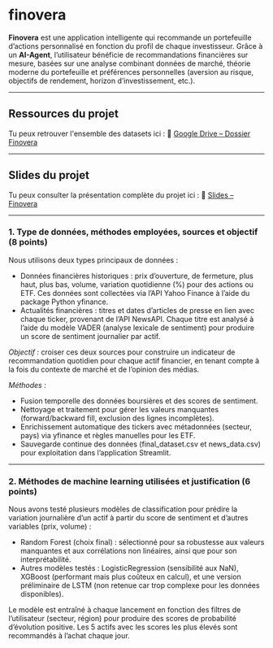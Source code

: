 # finovera

**Finovera** est une application intelligente qui recommande un portefeuille d’actions personnalisé en fonction du profil de chaque investisseur.
Grâce à un **AI-Agent**, l’utilisateur bénéficie de recommandations financières sur mesure, basées sur une analyse combinant données de marché, théorie moderne du portefeuille et préférences personnelles (aversion au risque, objectifs de rendement, horizon d’investissement, etc.).

---

## Ressources du projet

Tu peux retrouver l'ensemble des datasets ici :
📁 [Google Drive – Dossier Finovera](https://drive.google.com/drive/u/0/folders/1PNcL4oUCxw4gNcUsCxsghxd8MGpYGiTq)

---

## Slides du projet

Tu peux consulter la présentation complète du projet ici :
📑 [Slides – Finovera]([https://docs.google.com/presentation/d/1A2B3C4D5E6F7G8H9I0J/edit?usp=sharing](https://www.canva.com/design/DAGm9bup1tc/rjDPjCaAjYsNOY5MUVb70A/view?utm_content=DAGm9bup1tc&utm_campaign=designshare&utm_medium=link2&utm_source=uniquelinks&utlId=hccc8e010cd))

---

### 1. Type de données, méthodes employées, sources et objectif (8 points)

Nous utilisons deux types principaux de données :
- Données financières historiques : prix d’ouverture, de fermeture, plus haut, plus bas, volume, variation quotidienne (%) pour des actions ou ETF. Ces données sont collectées via l’API Yahoo Finance à l’aide du package Python yfinance.
- Actualités financières : titres et dates d’articles de presse en lien avec chaque ticker, provenant de l’API NewsAPI. Chaque titre est analysé à l’aide du modèle VADER (analyse lexicale de sentiment) pour produire un score de sentiment journalier par actif.

*Objectif :* croiser ces deux sources pour construire un indicateur de recommandation quotidien pour chaque actif financier, en tenant compte à la fois du contexte de marché et de l’opinion des médias.

*Méthodes :*
- Fusion temporelle des données boursières et des scores de sentiment.
- Nettoyage et traitement pour gérer les valeurs manquantes (forward/backward fill, exclusion des lignes incomplètes).
- Enrichissement automatique des tickers avec métadonnées (secteur, pays) via yfinance et règles manuelles pour les ETF.
- Sauvegarde continue des données (final_dataset.csv et news_data.csv) pour exploitation dans l’application Streamlit.

---

### 2. Méthodes de machine learning utilisées et justification (6 points)

Nous avons testé plusieurs modèles de classification pour prédire la variation journalière d’un actif à partir du score de sentiment et d’autres variables (prix, volume) :
- Random Forest (choix final) : sélectionné pour sa robustesse aux valeurs manquantes et aux corrélations non linéaires, ainsi que pour son interprétabilité.
- Autres modèles testés : LogisticRegression (sensibilité aux NaN), XGBoost (performant mais plus coûteux en calcul), et une version préliminaire de LSTM (non retenue car trop complexe pour les données disponibles).

Le modèle est entraîné à chaque lancement en fonction des filtres de l’utilisateur (secteur, région) pour produire des scores de probabilité d’évolution positive. Les 5 actifs avec les scores les plus élevés sont recommandés à l’achat chaque jour.
